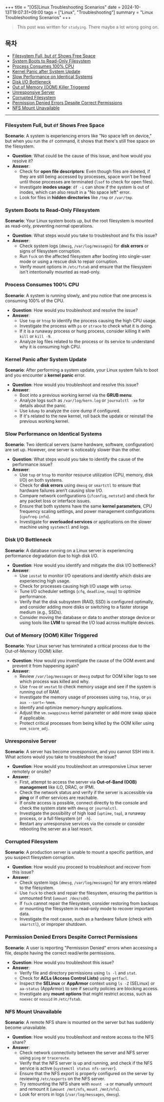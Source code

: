 +++
title = "[OS]Linux Troubleshooting Scenarios"
date = 2024-10-13T19:07:31+09:00
tags = ["Linux", "Troubleshooting"]
summary = "Linux Troubleshooting Scenarios"
+++
> This post was written for `studying`. There maybe a lot wrong going on.

## 목차
* [Filesystem Full, but `df` Shows Free Space](#filesystem-full-but-df-shows-free-space)
* [System Boots to Read-Only Filesystem](#system-boots-to-read-only-filesystem)
* [Process Consumes 100% CPU](#process-consumes-100-cpu)
* [Kernel Panic after System Update](#kernel-panic-after-system-update)
* [Slow Performance on Identical Systems](#slow-performance-on-identical-systems)
* [Disk I/O Bottleneck](#disk-io-bottleneck)
* [Out of Memory (OOM) Killer Triggered](#out-of-memory-oom-killer-triggered)
* [Unresponsive Server](#unresponsive-server)
* [Corrupted Filesystem](#corrupted-filesystem)
* [Permission Denied Errors Despite Correct Permissions](#permission-denied-errors-despite-correct-permissions)
* [NFS Mount Unavailable](#nfs-mount-unavailable)

---

### **Filesystem Full, but `df` Shows Free Space**
   **Scenario**: A system is experiencing errors like "No space left on device," but when you run the `df` command, it shows that there's still free space on the filesystem.
   - **Question**: What could be the cause of this issue, and how would you resolve it?
   - **Answer**:
     - Check for **open file descriptors**: Even though files are deleted, if they are still being accessed by processes, space won't be freed until those processes are terminated (`lsof` to check for open files).
     - Investigate **inodes usage**: `df -i` can show if the system is out of inodes, which can also result in a "No space left" error.
     - Look for files in **hidden directories** like `/tmp` or `/var/tmp`.

### **System Boots to Read-Only Filesystem**
   **Scenario**: Your Linux system boots up, but the root filesystem is mounted as read-only, preventing normal operations.
   - **Question**: What steps would you take to troubleshoot and fix this issue?
   - **Answer**:
     - Check system logs (`dmesg`, `/var/log/messages`) for **disk errors** or signs of filesystem corruption.
     - Run `fsck` on the affected filesystem after booting into single-user mode or using a rescue disk to repair corruption.
     - Verify mount options in `/etc/fstab` and ensure that the filesystem isn't intentionally mounted as read-only.

### **Process Consumes 100% CPU**
   **Scenario**: A system is running slowly, and you notice that one process is consuming 100% of the CPU.
   - **Question**: How would you troubleshoot and resolve the issue?
   - **Answer**:
     - Use `top` or `htop` to identify the process causing the high CPU usage.
     - Investigate the process with `ps` or `strace` to check what it is doing.
     - If it is a runaway process or hung process, consider killing it with `kill` or `kill -9`.
     - Analyze log files related to the process or its service to understand why it is consuming high CPU.
  
### **Kernel Panic after System Update**
   **Scenario**: After performing a system update, your Linux system fails to boot and you encounter a **kernel panic** error.
   - **Question**: How would you troubleshoot and resolve this issue?
   - **Answer**:
     - Boot into a previous working kernel via the **GRUB menu**.
     - Analyze logs such as `/var/log/kern.log` or `journalctl -xe` for details about the panic.
     - Use `kdump` to analyze the core dump if configured.
     - If it's related to the new kernel, roll back the update or reinstall the previous working kernel.

### **Slow Performance on Identical Systems**
   **Scenario**: Two identical servers (same hardware, software, configuration) are set up. However, one server is noticeably slower than the other.
   - **Question**: What steps would you take to identify the cause of the performance issue?
   - **Answer**:
     - Use `top` or `htop` to monitor resource utilization (CPU, memory, disk I/O) on both systems.
     - Check for **disk errors** using `dmesg` or `smartctl` to ensure that hardware failures aren’t causing slow I/O.
     - Compare network configurations (`ifconfig`, `netstat`) and check for any packet loss or interface issues.
     - Ensure that both systems have the same **kernel parameters**, CPU frequency scaling settings, and power management configurations (`cpufreq-info`).
     - Investigate for **overloaded services** or applications on the slower machine using `systemctl` and logs.

### **Disk I/O Bottleneck**
   **Scenario**: A database running on a Linux server is experiencing performance degradation due to high disk I/O.
   - **Question**: How would you identify and mitigate the disk I/O bottleneck?
   - **Answer**:
     - Use `iostat` to monitor I/O operations and identify which disks are experiencing high usage.
     - Check for processes causing high I/O usage with `iotop`.
     - Tune I/O scheduler settings (`cfq`, `deadline`, `noop`) to optimize performance.
     - Verify that the disk subsystem (RAID, SSD) is configured optimally, and consider adding more disks or switching to a faster storage medium (e.g., SSDs).
     - Consider moving the database or data to another storage device or using tools like **LVM** to spread the I/O load across multiple devices.

### **Out of Memory (OOM) Killer Triggered**
   **Scenario**: Your Linux server has terminated a critical process due to the Out-of-Memory (OOM) killer.
   - **Question**: How would you investigate the cause of the OOM event and prevent it from happening again?
   - **Answer**:
     - Review `/var/log/messages` or `dmesg` output for OOM killer logs to see which process was killed and why.
     - Use `free` or `vmstat` to check memory usage and see if the system is running out of RAM.
     - Investigate the memory usage of processes using `top`, `htop`, or `ps aux --sort=-%mem`.
     - Identify and optimize memory-hungry applications.
     - Adjust the `vm.swappiness` kernel parameter or add more swap space if applicable.
     - Protect critical processes from being killed by the OOM killer using `oom_score_adj`.

### **Unresponsive Server**
   **Scenario**: A server has become unresponsive, and you cannot SSH into it. What actions would you take to troubleshoot the issue?
   - **Question**: How would you troubleshoot an unresponsive Linux server remotely or onsite?
   - **Answer**:
     - First, attempt to access the server via **Out-of-Band (OOB) management** like iLO, DRAC, or IPMI.
     - Check the network status and verify if the server is accessible via **ping** or if other services are reachable.
     - If onsite access is possible, connect directly to the console and check the system state with `dmesg` or `journalctl`.
     - Investigate the possibility of high load (`uptime`, `top`), a runaway process, or a full filesystem (`df -h`).
     - Restart any unresponsive services via the console or consider rebooting the server as a last resort.

### **Corrupted Filesystem**
   **Scenario**: A production server is unable to mount a specific partition, and you suspect filesystem corruption.
   - **Question**: How would you proceed to troubleshoot and recover from this issue?
   - **Answer**:
     - Check system logs (`dmesg`, `/var/log/messages`) for any errors related to the filesystem.
     - Use `fsck` to check and repair the filesystem, ensuring the partition is unmounted first (`umount /dev/sdX`).
     - If `fsck` cannot repair the filesystem, consider restoring from backups or mounting the filesystem in read-only mode to recover important data.
     - Investigate the root cause, such as a hardware failure (check with `smartctl`), or improper shutdown.

### **Permission Denied Errors Despite Correct Permissions**
   **Scenario**: A user is reporting "Permission Denied" errors when accessing a file, despite having the correct read/write permissions.
   - **Question**: How would you troubleshoot this issue?
   - **Answer**:
     - Verify file and directory permissions using `ls -l` and `stat`.
     - Check for **ACLs (Access Control Lists)** using `getfacl`.
     - Inspect the **SELinux** or **AppArmor** context using `ls -Z` (SELinux) or `aa-status` (AppArmor) to see if security policies are blocking access.
     - Investigate any **mount options** that might restrict access, such as `noexec` or `nosuid` in `/etc/fstab`.

### **NFS Mount Unavailable**
   **Scenario**: A remote NFS share is mounted on the server but has suddenly become unavailable.
   - **Question**: How would you troubleshoot and restore access to the NFS share?
   - **Answer**:
     - Check network connectivity between the server and NFS server using `ping` or `traceroute`.
     - Verify that the NFS server is up and running, and check if the NFS service is active (`systemctl status nfs-server`).
     - Ensure that the NFS export is properly configured on the server by reviewing `/etc/exports` on the NFS server.
     - Try remounting the NFS share with `mount -a` or manually unmount and remount it (`umount /mnt/nfs`, `mount /mnt/nfs`).
     - Look for errors in logs (`/var/log/messages`, `dmesg`).

